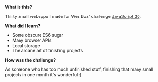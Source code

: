 **What is this?**

Thirty small webapps I made for Wes Bos' challenge [JavaScript 30](https://javascript30.com/).

**What did I learn?**

- Some obscure ES6 sugar
- Many browser APIs
- Local storage
- The arcane art of finishing projects

**How was the challenge?**

As someone who has too much unfinished stuff, finishing that many small projects in one month it's wonderful :)
